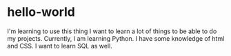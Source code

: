 # hello-world
I'm learning to use this thing
I want to learn a lot of things to be able to do my projects. Currently, I am learning Python. I have some knowledge of html and CSS. I want to learn SQL as well.

